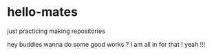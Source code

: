 # hello-mates
just practicing making repositories

hey buddies 
wanna do some good works ? 
I am all in for that ! yeah !!!
